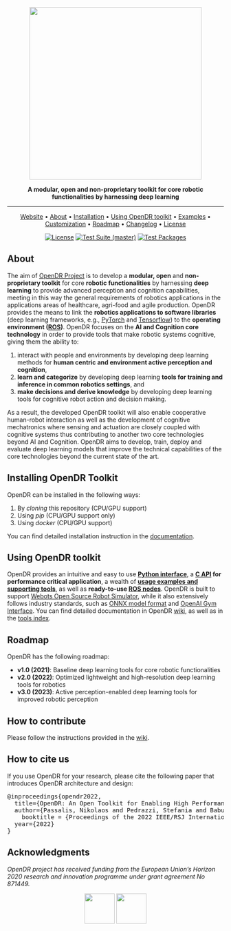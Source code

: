 <div align="center">

<img src="docs/reference/images/opendr_logo.png" width="400px">

**A modular, open and non-proprietary toolkit for core robotic functionalities by harnessing deep learning**
______________________________________________________________________

<p align="center">
  <a href="https://www.opendr.eu/">Website</a> •
  <a href="#about">About</a> •
  <a href="docs/reference/installation.md">Installation</a> •
  <a href="#using-opendr-toolkit">Using OpenDR toolkit</a> •
  <a href="projects">Examples</a> •
  <a href="docs/reference/customize.md">Customization</a> •
  <a href="#roadmap">Roadmap</a> •
  <a href="CHANGELOG.md">Changelog</a> •
  <a href="LICENSE">License</a>
</p>

[![License](https://img.shields.io/badge/License-Apache_2.0-blue.svg)](https://opensource.org/licenses/Apache-2.0)
[![Test Suite (master)](https://github.com/opendr-eu/opendr/actions/workflows/tests_suite.yml/badge.svg)](https://github.com/opendr-eu/opendr/actions/workflows/tests_suite.yml)
[![Test Packages](https://github.com/opendr-eu/opendr/actions/workflows/test_packages.yml/badge.svg)](https://github.com/opendr-eu/opendr/actions/workflows/test_packages.yml)
</div>

## About

The aim of [OpenDR Project](https://opendr.eu) is to develop a **modular, open** and **non-proprietary toolkit** for core **robotic functionalities** by harnessing **deep learning** to provide advanced perception and cognition capabilities, meeting in this way the general requirements of robotics applications in the applications areas of healthcare, agri-food and agile production.
OpenDR provides the means to link the **robotics applications to software libraries** (deep learning frameworks, e.g., [PyTorch](https://pytorch.org/) and [Tensorflow](https://www.tensorflow.org/)) to the **operating environment ([ROS](https://www.ros.org/))**.
OpenDR focuses on the **AI and Cognition core technology** in order to provide tools that make robotic systems cognitive, giving them the ability to:
1. interact with people and environments by developing deep learning methods for **human centric and environment active perception and cognition**,
2. **learn and categorize** by developing deep learning **tools for training and inference in common robotics settings**, and
3. **make decisions and derive knowledge** by developing deep learning tools for cognitive robot action and decision making.

As a result, the developed OpenDR toolkit will also enable cooperative human-robot interaction as well as the development of cognitive mechatronics where sensing and actuation are closely coupled with cognitive systems thus contributing to another two core technologies beyond AI and Cognition.
OpenDR aims to develop, train, deploy and evaluate deep learning models that improve the technical capabilities of the core technologies beyond the current state of the art.

## Installing OpenDR Toolkit

OpenDR can be installed in the following ways:
1. By *cloning* this repository (CPU/GPU support)
2. Using *pip* (CPU/GPU support only)
3. Using *docker* (CPU/GPU support)

You can find detailed installation instruction in the [documentation](docs/reference/installation.md).

## Using OpenDR toolkit
OpenDR provides an intuitive and easy to use **[Python interface](src/opendr)**, a **[C API](src/c_api) for performance critical application**, a wealth of **[usage examples and supporting tools](projects)**, as well as **ready-to-use [ROS nodes](projects/opendr_ws)**.
OpenDR is built to support [Webots Open Source Robot Simulator](https://cyberbotics.com/), while it also extensively follows industry standards, such as [ONNX model format](https://onnx.ai/) and [OpenAI Gym Interface](https://gym.openai.com/).
You can find detailed documentation in OpenDR [wiki](https://github.com/tasostefas/opendr_internal/wiki), as well as in the [tools index](docs/reference/index.md).

## Roadmap
OpenDR has the following roadmap:
- **v1.0 (2021)**: Baseline deep learning tools for core robotic functionalities
- **v2.0 (2022)**: Optimized lightweight and high-resolution deep learning tools for robotics
- **v3.0 (2023)**: Active perception-enabled deep learning tools for improved robotic perception

## How to contribute
Please follow the instructions provided in the [wiki](https://github.com/tasostefas/opendr_internal/wiki).

## How to cite us
If you use OpenDR for your research, please cite the following paper that introduces OpenDR architecture and design:
<pre>
@inproceedings{opendr2022,
  title={OpenDR: An Open Toolkit for Enabling High Performance, Low Footprint Deep Learning for Robotics},
  author={Passalis, Nikolaos and Pedrazzi, Stefania and Babuska, Robert and Burgard, Wolfram and Dias, Daniel and Ferro, Francesco and Gabbouj, Moncef and Green, Ole and Iosifidis, Alexandros and Kayacan, Erdal and Kober, Jens and Michel, Olivier and Nikolaidis, Nikos and Nousi, Paraskevi and Pieters, Roel and Tzelepi, Maria and Valada, Abhinav and Tefas, Anastasios},
    booktitle = {Proceedings of the 2022 IEEE/RSJ International Conference on Intelligent Robots and Systems (to appear)},
  year={2022}
}
</pre>



## Acknowledgments
*OpenDR project has received funding from the European Union’s Horizon 2020 research and innovation programme under grant agreement No 871449.*
<div align="center">
<img src="https://user-images.githubusercontent.com/16520105/123549590-6a9f4b00-d772-11eb-998a-ed4c70133617.png" height="70"> <img src="https://user-images.githubusercontent.com/16520105/123549536-31ff7180-d772-11eb-9c81-6cc98b7d2e1e.png" height="70">
</div>
